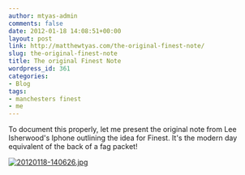 ```yaml
---
author: mtyas-admin
comments: false
date: 2012-01-18 14:08:51+00:00
layout: post
link: http://matthewtyas.com/the-original-finest-note/
slug: the-original-finest-note
title: The original Finest Note
wordpress_id: 361
categories:
- Blog
tags:
- manchesters finest
- me
---
```


To document this properly, let me present the original note from Lee Isherwood's Iphone outlining the idea for Finest. It's the modern day equivalent of the back of a fag packet!

[![20120118-140626.jpg](http://matthewtyas.com/wp-content/uploads/2012/01/20120118-140626.jpg)](http://matthewtyas.com/wp-content/uploads/2012/01/20120118-140626.jpg)
